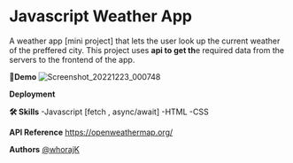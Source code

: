 # Javascript Weather App

A weather app [mini project] that lets the user look up the current weather of the preffered city. This project uses **api to get th**e required data from the servers to the frontend of the app.

**🚀Demo**
![Screenshot_20221223_000748](https://user-images.githubusercontent.com/102789104/209206042-bf8b59c1-0785-489b-a5d0-e68aacc756f2.png)

**Deployment**

**🛠 Skills**
-Javascript [fetch , async/await] -HTML -CSS

**API Reference**
https://openweathermap.org/

**Authors**
[@whorajK](https://www.github.com/whorajK)
